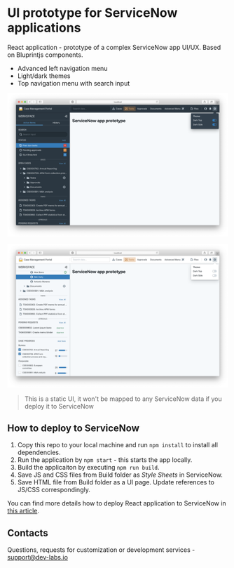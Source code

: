 # UI prototype for ServiceNow applications

React application - prototype of a complex ServiceNow app UI/UX. Based on Bluprintjs components.
* Advanced left navigation menu
* Light/dark themes
* Top navigation menu with search input

![img](/assets/img1.png)

![img](/assets/img2.png)

> This is a static UI, it won't be mapped to any ServiceNow data if you deploy it to ServiceNow

## How to deploy to ServiceNow

1. Copy this repo to your local machine and run `npm install` to install all dependencies.
2. Run the application by `npm start` - this starts the app locally.
3. Build the applicaiton by executing `npm run build`.
4. Save JS and CSS files from Build folder as _Style Sheets_ in ServiceNow.
5. Save HTML file from Build folder as a UI page. Update references to JS/CSS correspondingly.

You can find more details how to deploy React application to ServiceNow in [this article](https://medium.com/@pishchulin/react-application-in-servicenow-8bdbb1e69c0c).

## Contacts
Questions, requests for customization or development services - support@dev-labs.io
